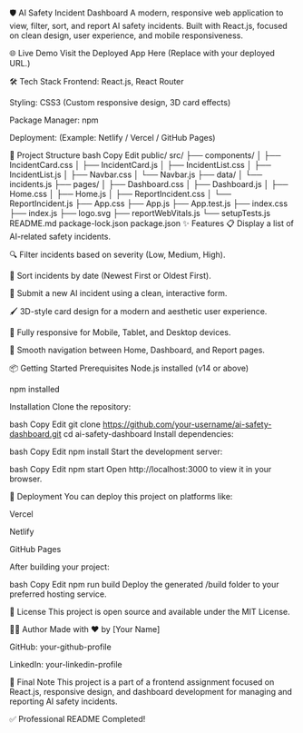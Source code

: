 🛡️ AI Safety Incident Dashboard
A modern, responsive web application to view, filter, sort, and report AI safety incidents.
Built with React.js, focused on clean design, user experience, and mobile responsiveness.

🌐 Live Demo
Visit the Deployed App Here
(Replace with your deployed URL.)

🛠️ Tech Stack
Frontend: React.js, React Router

Styling: CSS3 (Custom responsive design, 3D card effects)

Package Manager: npm

Deployment: (Example: Netlify / Vercel / GitHub Pages)

📁 Project Structure
bash
Copy
Edit
public/
src/
├── components/
│   ├── IncidentCard.css
│   ├── IncidentCard.js
│   ├── IncidentList.css
│   ├── IncidentList.js
│   ├── Navbar.css
│   └── Navbar.js
├── data/
│   └── incidents.js
├── pages/
│   ├── Dashboard.css
│   ├── Dashboard.js
│   ├── Home.css
│   ├── Home.js
│   ├── ReportIncident.css
│   └── ReportIncident.js
├── App.css
├── App.js
├── App.test.js
├── index.css
├── index.js
├── logo.svg
├── reportWebVitals.js
└── setupTests.js
README.md
package-lock.json
package.json
✨ Features
📋 Display a list of AI-related safety incidents.

🔍 Filter incidents based on severity (Low, Medium, High).

🧹 Sort incidents by date (Newest First or Oldest First).

📝 Submit a new AI incident using a clean, interactive form.

🖌️ 3D-style card design for a modern and aesthetic user experience.

📱 Fully responsive for Mobile, Tablet, and Desktop devices.

🚀 Smooth navigation between Home, Dashboard, and Report pages.

📦 Getting Started
Prerequisites
Node.js installed (v14 or above)

npm installed

Installation
Clone the repository:

bash
Copy
Edit
git clone https://github.com/your-username/ai-safety-dashboard.git
cd ai-safety-dashboard
Install dependencies:

bash
Copy
Edit
npm install
Start the development server:

bash
Copy
Edit
npm start
Open http://localhost:3000 to view it in your browser.

🚀 Deployment
You can deploy this project on platforms like:

Vercel

Netlify

GitHub Pages

After building your project:

bash
Copy
Edit
npm run build
Deploy the generated /build folder to your preferred hosting service.

📜 License
This project is open source and available under the MIT License.

👨‍💻 Author
Made with ❤️ by [Your Name]

GitHub: your-github-profile

LinkedIn: your-linkedin-profile

🎯 Final Note
This project is a part of a frontend assignment focused on React.js, responsive design, and dashboard development for managing and reporting AI safety incidents.

✅ Professional README Completed!

